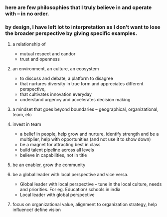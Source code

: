 ### here are few philosophies that I truly believe in and operate with – in no order. 
### by design, I have left lot to interpretation as I don’t want to lose the broader perspective by giving specific examples. 

1.	a relationship of
    * mutual respect and candor
    * trust and openness
  
2.	an environment, an culture, an ecosystem
    * to discuss and debate, a platform to disagree
    * that nurtures diversity in true form and appreciates different perspective, 
    * that cultivates innovation everyday
    * understand urgency and accelerates decision making
3.	a mindset that goes beyond boundaries – geographical, organizational, team, etc
4.	invest in team
    * a belief in people, help grow and nurture, identify strength and be a multiplier, help with opportunities (and not use it to show down)
    * be a magnet for attracting best in class
    * build talent pipeline across all levels
    * believe in capabilities, not in title
5.	be an enabler, grow the community 
6.	be a global leader with local perspective and vice versa. 
    * Global leader with local perspective – tune in the local culture, needs and priorities. For eg. Education/ schools in india
    * Local leader with global perspective
7.	focus on organizational value, alignment to organization strategy, help influence/ define vision
